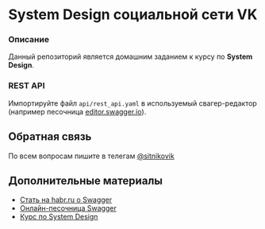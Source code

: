 # System Design социальной сети VK

### Описание
Данный репозиторий является домашним заданием к курсу по **System Design**.

### REST API
Импортируйте файл `api/rest_api.yaml` в используемый свагер-редактор 
(например песочница [editor.swagger.io](https://editor.swagger.io/)).

## Обратная связь
По всем вопросам пишите в телегам [@sitnikovik](https://t.me/sitnikovik)

## Дополнительные материалы
- [Стать на habr.ru о Swagger](https://habr.com/ru/articles/434798/)
- [Онлайн-песочница Swagger](https://editor.swagger.io/)
- [Курс по System Design](https://balun.courses/courses/system_design)

